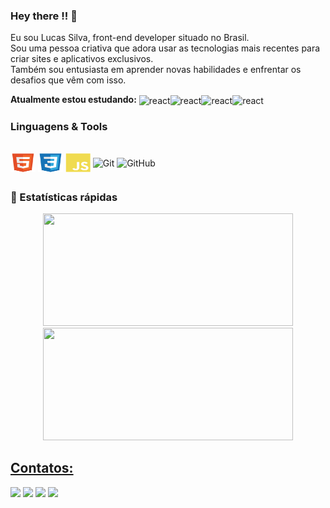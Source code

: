 ### Hey there !! 👋


Eu sou Lucas Silva, front-end developer situado no Brasil. <br>
Sou uma pessoa criativa que adora usar as tecnologias mais recentes para criar sites e aplicativos exclusivos. <br>
Também sou entusiasta em aprender novas habilidades e enfrentar os desafios que vêm com isso.

**Atualmente estou estudando:** <img align="center" alt="react" height="30" width="40" src="https://cdn.jsdelivr.net/gh/devicons/devicon/icons/react/react-original-wordmark.svg"><img align="center" alt="react" height="30" width="40" src="https://cdn.jsdelivr.net/gh/devicons/devicon/icons/bootstrap/bootstrap-plain-wordmark.svg" /><img align="center" alt="react" height="30" width="40" src="https://cdn.jsdelivr.net/gh/devicons/devicon/icons/redux/redux-original.svg" /><img align="center" alt="react" height="60" width="70" src="https://cdn.jsdelivr.net/gh/devicons/devicon/icons/mysql/mysql-original-wordmark.svg" />

  ### Linguagens & Tools
  
<div style="display: inline_block"><br>
  <img align="center" alt="HTML5" height="30" width="40" src="https://raw.githubusercontent.com/devicons/devicon/master/icons/html5/html5-original.svg">
  <img align="center" alt="CSS" height="30" width="40" src="https://raw.githubusercontent.com/devicons/devicon/master/icons/css3/css3-original.svg">
  <img align="center" alt="Javascript" height="30" width="40" src="https://raw.githubusercontent.com/devicons/devicon/master/icons/javascript/javascript-plain.svg">
  <img align="center" alt="Git" height="30" width="40" src="https://cdn.jsdelivr.net/gh/devicons/devicon/icons/git/git-original.svg">
  <img align="center" alt="GitHub" height="30" width="40" src="https://cdn.jsdelivr.net/gh/devicons/devicon/icons/github/github-original.svg">          
</div>
  
  ##
  
  ### 🚀 Estatísticas rápidas 

<div align="center">
  <a href="https://github.com/lucasfs022">
  <img height="180em" width="400em" src="https://github-readme-stats.vercel.app/api?username=lucasfs022&show_icons=true&theme=algolia&include_all_commits=true&count_private=true"/>
  <img height="180em" width="400em" src="https://github-readme-stats.vercel.app/api/top-langs/?username=lucasfs022&layout=compact&langs_count=7&theme=algolia"/>
</div>
  

 
  ## Contatos:
<div> 
  <a href="https://instagram.com/lucasfs022" target="_blank"><img src="https://img.shields.io/badge/-Instagram-%23E4405F?style=for-the-badge&logo=instagram&logoColor=white" target="_blank"></a>
  <a href = "mailto:lucasfs022@gmail.com"><img src="https://img.shields.io/badge/-Gmail-%23333?style=for-the-badge&logo=gmail&logoColor=white" target="_blank"></a>
  <a href="https://www.linkedin.com/in/lucas-silva-658980161" target="_blank"><img src="https://img.shields.io/badge/-LinkedIn-%230077B5?style=for-the-badge&logo=linkedin&logoColor=white" target="_blank"></a> 
  <a href="https://api.whatsapp.com/send?phone=5511991146479" target="_blank"><img src="https://img.shields.io/badge/WhatsApp-25D366?style=for-the-badge&logo=whatsapp&logoColor=white" target="_blank"></a> 
  
</div>
